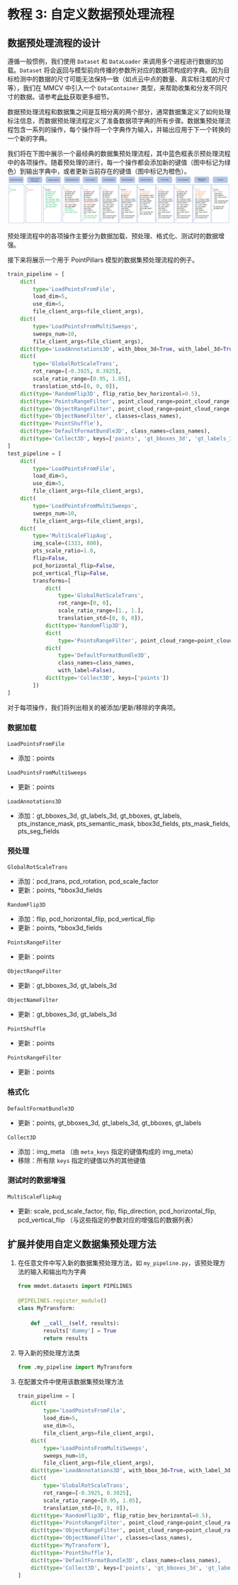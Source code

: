 # 教程 3: 自定义数据预处理流程

## 数据预处理流程的设计

遵循一般惯例，我们使用 `Dataset` 和 `DataLoader` 来调用多个进程进行数据的加载。`Dataset` 将会返回与模型前向传播的参数所对应的数据项构成的字典。因为目标检测中的数据的尺寸可能无法保持一致（如点云中点的数量、真实标注框的尺寸等），我们在 MMCV 中引入一个 `DataContainer` 类型，来帮助收集和分发不同尺寸的数据。请参考[此处](https://github.com/open-mmlab/mmcv/blob/master/mmcv/parallel/data_container.py)获取更多细节。

数据预处理流程和数据集之间是互相分离的两个部分，通常数据集定义了如何处理标注信息，而数据预处理流程定义了准备数据项字典的所有步骤。数据集预处理流程包含一系列的操作，每个操作将一个字典作为输入，并输出应用于下一个转换的一个新的字典。

我们将在下图中展示一个最经典的数据集预处理流程，其中蓝色框表示预处理流程中的各项操作。随着预处理的进行，每一个操作都会添加新的键值（图中标记为绿色）到输出字典中，或者更新当前存在的键值（图中标记为橙色）。
![](../../../resources/data_pipeline.png)

预处理流程中的各项操作主要分为数据加载、预处理、格式化、测试时的数据增强。

接下来将展示一个用于 PointPillars 模型的数据集预处理流程的例子。

```python
train_pipeline = [
    dict(
        type='LoadPointsFromFile',
        load_dim=5,
        use_dim=5,
        file_client_args=file_client_args),
    dict(
        type='LoadPointsFromMultiSweeps',
        sweeps_num=10,
        file_client_args=file_client_args),
    dict(type='LoadAnnotations3D', with_bbox_3d=True, with_label_3d=True),
    dict(
        type='GlobalRotScaleTrans',
        rot_range=[-0.3925, 0.3925],
        scale_ratio_range=[0.95, 1.05],
        translation_std=[0, 0, 0]),
    dict(type='RandomFlip3D', flip_ratio_bev_horizontal=0.5),
    dict(type='PointsRangeFilter', point_cloud_range=point_cloud_range),
    dict(type='ObjectRangeFilter', point_cloud_range=point_cloud_range),
    dict(type='ObjectNameFilter', classes=class_names),
    dict(type='PointShuffle'),
    dict(type='DefaultFormatBundle3D', class_names=class_names),
    dict(type='Collect3D', keys=['points', 'gt_bboxes_3d', 'gt_labels_3d'])
]
test_pipeline = [
    dict(
        type='LoadPointsFromFile',
        load_dim=5,
        use_dim=5,
        file_client_args=file_client_args),
    dict(
        type='LoadPointsFromMultiSweeps',
        sweeps_num=10,
        file_client_args=file_client_args),
    dict(
        type='MultiScaleFlipAug',
        img_scale=(1333, 800),
        pts_scale_ratio=1.0,
        flip=False,
        pcd_horizontal_flip=False,
        pcd_vertical_flip=False,
        transforms=[
            dict(
                type='GlobalRotScaleTrans',
                rot_range=[0, 0],
                scale_ratio_range=[1., 1.],
                translation_std=[0, 0, 0]),
            dict(type='RandomFlip3D'),
            dict(
                type='PointsRangeFilter', point_cloud_range=point_cloud_range),
            dict(
                type='DefaultFormatBundle3D',
                class_names=class_names,
                with_label=False),
            dict(type='Collect3D', keys=['points'])
        ])
]
```

对于每项操作，我们将列出相关的被添加/更新/移除的字典项。

### 数据加载

`LoadPointsFromFile`

- 添加：points

`LoadPointsFromMultiSweeps`

- 更新：points

`LoadAnnotations3D`

- 添加：gt_bboxes_3d, gt_labels_3d, gt_bboxes, gt_labels, pts_instance_mask, pts_semantic_mask, bbox3d_fields, pts_mask_fields, pts_seg_fields

### 预处理

`GlobalRotScaleTrans`

- 添加：pcd_trans, pcd_rotation, pcd_scale_factor
- 更新：points, \*bbox3d_fields

`RandomFlip3D`

- 添加：flip, pcd_horizontal_flip, pcd_vertical_flip
- 更新：points, \*bbox3d_fields

`PointsRangeFilter`

- 更新：points

`ObjectRangeFilter`

- 更新：gt_bboxes_3d, gt_labels_3d

`ObjectNameFilter`

- 更新：gt_bboxes_3d, gt_labels_3d

`PointShuffle`

- 更新：points

`PointsRangeFilter`

- 更新：points

### 格式化

`DefaultFormatBundle3D`

- 更新：points, gt_bboxes_3d, gt_labels_3d, gt_bboxes, gt_labels

`Collect3D`

- 添加：img_meta （由 `meta_keys` 指定的键值构成的 img_meta）
- 移除：所有除 `keys` 指定的键值以外的其他键值

### 测试时的数据增强

`MultiScaleFlipAug`

- 更新: scale, pcd_scale_factor, flip, flip_direction, pcd_horizontal_flip, pcd_vertical_flip （与这些指定的参数对应的增强后的数据列表）

## 扩展并使用自定义数据集预处理方法

1. 在任意文件中写入新的数据集预处理方法，如 `my_pipeline.py`，该预处理方法的输入和输出均为字典

   ```python
   from mmdet.datasets import PIPELINES

   @PIPELINES.register_module()
   class MyTransform:

       def __call__(self, results):
           results['dummy'] = True
           return results
   ```

2. 导入新的预处理方法类

   ```python
   from .my_pipeline import MyTransform
   ```

3. 在配置文件中使用该数据集预处理方法

   ```python
   train_pipeline = [
       dict(
           type='LoadPointsFromFile',
           load_dim=5,
           use_dim=5,
           file_client_args=file_client_args),
       dict(
           type='LoadPointsFromMultiSweeps',
           sweeps_num=10,
           file_client_args=file_client_args),
       dict(type='LoadAnnotations3D', with_bbox_3d=True, with_label_3d=True),
       dict(
           type='GlobalRotScaleTrans',
           rot_range=[-0.3925, 0.3925],
           scale_ratio_range=[0.95, 1.05],
           translation_std=[0, 0, 0]),
       dict(type='RandomFlip3D', flip_ratio_bev_horizontal=0.5),
       dict(type='PointsRangeFilter', point_cloud_range=point_cloud_range),
       dict(type='ObjectRangeFilter', point_cloud_range=point_cloud_range),
       dict(type='ObjectNameFilter', classes=class_names),
       dict(type='MyTransform'),
       dict(type='PointShuffle'),
       dict(type='DefaultFormatBundle3D', class_names=class_names),
       dict(type='Collect3D', keys=['points', 'gt_bboxes_3d', 'gt_labels_3d'])
   ]
   ```

